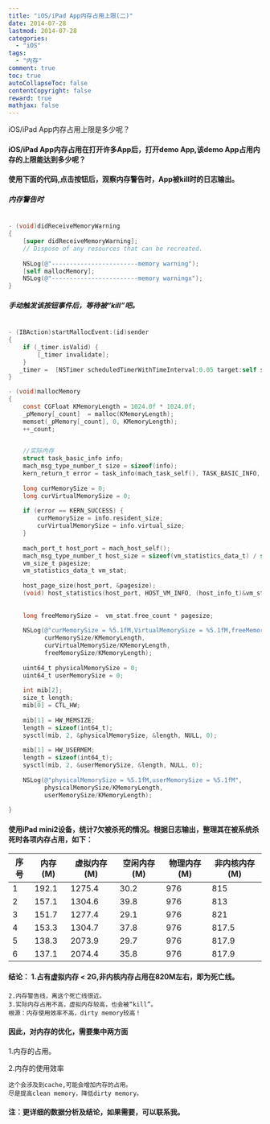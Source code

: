 ```yaml
---
title: "iOS/iPad App内存占用上限(二)"
date: 2014-07-28
lastmod: 2014-07-28
categories:
  - "iOS"
tags:
  - "内存"
comment: true
toc: true
autoCollapseToc: false
contentCopyright: false
reward: true
mathjax: false
---
```


iOS/iPad App内存占用上限是多少呢？


#### iOS/iPad App内存占用在打开许多App后，打开demo App,该demo App占用内存的上限能达到多少呢？
#### 使用下面的代码,点击按钮后，观察内存警告时，App被kill时的日志输出。

##### 内存警告时
``` objective-c

- (void)didReceiveMemoryWarning
{
    [super didReceiveMemoryWarning];
    // Dispose of any resources that can be recreated.
    
    NSLog(@"------------------------memory warning");
    [self mallocMemory];
    NSLog(@"------------------------memory warningx");
}

```

##### 手动触发该按钮事件后，等待被“kill”吧。
``` objective-c

- (IBAction)startMallocEvent:(id)sender
{
    if (_timer.isValid) {
        [_timer invalidate];
    }
   _timer =  [NSTimer scheduledTimerWithTimeInterval:0.05 target:self selector:@selector(mallocMemory) userInfo:nil repeats:YES];
}

- (void)mallocMemory
{
    const CGFloat KMemoryLength = 1024.0f * 1024.0f;
    _pMemory[_count]  = malloc(KMemoryLength);
    memset(_pMemory[_count], 0, KMemoryLength);
    ++_count;
    

    //实际内存
    struct task_basic_info info;
    mach_msg_type_number_t size = sizeof(info);
    kern_return_t error = task_info(mach_task_self(), TASK_BASIC_INFO, (task_info_t)&info, &size);
    
    long curMemorySize = 0;
    long curVirtualMemorySize = 0;
    
    if (error == KERN_SUCCESS) {
        curMemorySize = info.resident_size;
        curVirtualMemorySize = info.virtual_size;
    }
    
    mach_port_t host_port = mach_host_self();
    mach_msg_type_number_t host_size = sizeof(vm_statistics_data_t) / sizeof(integer_t);
    vm_size_t pagesize;
    vm_statistics_data_t vm_stat;
    
    host_page_size(host_port, &pagesize);
    (void) host_statistics(host_port, HOST_VM_INFO, (host_info_t)&vm_stat, &host_size);
    
    
    long freeMemorySize =  vm_stat.free_count * pagesize;
    
    NSLog(@"curMemorySize = %5.1fM,VirtualMemorySize = %5.1fM,freeMemorySize = %5.1fM",
          curMemorySize/KMemoryLength,
          curVirtualMemorySize/KMemoryLength,
          freeMemorySize/KMemoryLength);
    
    uint64_t physicalMemorySize = 0;
    uint64_t userMemorySize = 0;
    
    int mib[2];
    size_t length;
    mib[0] = CTL_HW;
    
    mib[1] = HW_MEMSIZE;
    length = sizeof(int64_t);
    sysctl(mib, 2, &physicalMemorySize, &length, NULL, 0);
    
    mib[1] = HW_USERMEM;
    length = sizeof(int64_t);
    sysctl(mib, 2, &userMemorySize, &length, NULL, 0);
    
    NSLog(@"physicalMemorySize = %5.1fM,userMemorySize = %5.1fM",
          physicalMemorySize/KMemoryLength,
          userMemorySize/KMemoryLength);
    
}


```

#### 使用iPad mini2设备，统计7欠被杀死的情况。根据日志输出，整理其在被系统杀死时各项内存占用，如下：
| 序号  |  内存(M)  |  虚拟内存(M)  |  空闲内存(M)  |  物理内存(M)  |  非内核内存(M)   |
|------|-----------|--------------|-------------|--------------|------------|
|1     |192.1      |  1275.4      |30.2         |976           |815         
|2     |157.1      |  1304.6      |39.8         |976           |813         
|3     |151.7      |  1277.4      |29.1         |976           |821         
|4     |153.3      |  1304.7      |37.8         |976           |817.5       
|5     |138.3      |  2073.9      |29.7         |976           |817.9       
|6     |137.1      |  2074.4      |35.8         |976           |817.9       

#### 结论：    1.占有虚拟内存 < 2G,非内核内存占用在820M左右，即为死亡线。
    2.内存警告线，离这个死亡线很近。
    3.实际内存占用不高，虚拟内存较高，也会被“kill”。
    根源：内存使用效率不高，dirty memory较高！

#### 因此，对内存的优化，需要集中两方面
1.内存的占用。

2.内存的使用效率

    这个会涉及到cache,可能会增加内存的占用。
    尽是提高clean memory，降低dirty memory。

#### 注：更详细的数据分析及结论，如果需要，可以联系我。